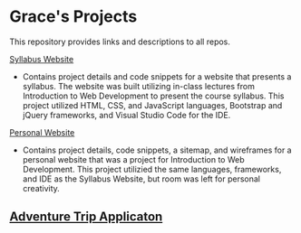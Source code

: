 # Grace's Projects

This repository provides links and descriptions to all repos.

<a href="https://github.com/gradlund/syllabusWebsite![image](https://user-images.githubusercontent.com/97908873/158035685-92ab08cf-c944-4548-a7d8-a729bdfbfce7.png)">Syllabus Website</a> 
- Contains project details and code snippets for a website that presents a syllabus. The website was built utilizing in-class lectures from Introduction to Web Development to present the course syllabus. This project utilized HTML, CSS, and JavaScript languages, Bootstrap and jQuery frameworks, and Visual Studio Code for the IDE.

<a href="https://github.com/gradlund/personalWebsite![image](https://user-images.githubusercontent.com/97908873/158035846-820d97a2-5eda-436d-8cf8-fb6154400e8c.png)">Personal Website</a> 
- Contains project details, code snippets, a sitemap, and wireframes for a personal website that was a project for Introduction to Web Development. This project utilizied the same languages, frameworks, and IDE as the Syllabus Website, but room was left for personal creativity. 

<a href="https://github.com/gradlund/vacationStoreApp![image](https://user-images.githubusercontent.com/97908873/158035961-6a8c951e-3c75-49f0-a085-45d41989e317.png)">Adventure Trip Applicaton</a>
- 

